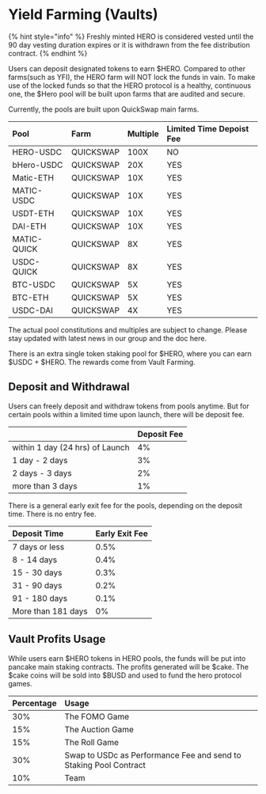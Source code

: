 # Yield Farming \(Vaults\)

{% hint style="info" %}
Freshly minted HERO is considered vested until the 90 day vesting duration expires or it is withdrawn from the fee distribution contract.
{% endhint %}

Users can deposit designated tokens to earn $HERO. Compared to other farms\(such as YFI\), the HERO farm will NOT lock the funds in vain. To make use of the locked funds so that the HERO protocol is a healthy, continuous one, the $Hero pool will be built upon farms that are audited and secure.

Currently, the pools are built upon QuickSwap main farms.

| Pool | Farm | Multiple | Limited Time Depoist Fee |
| :--- | :--- | :--- | :--- |
| HERO-USDC | QUICKSWAP | 100X | NO |
| bHero-USDC | QUICKSWAP | 20X | YES |
| Matic-ETH | QUICKSWAP | 10X | YES |
| MATIC-USDC | QUICKSWAP | 10X | YES |
| USDT-ETH  | QUICKSWAP | 10X | YES |
| DAI-ETH | QUICKSWAP | 10X | YES |
| MATIC-QUICK | QUICKSWAP | 8X | YES |
| USDC-QUICK | QUICKSWAP | 8X | YES |
| BTC-USDC | QUICKSWAP | 5X | YES |
| BTC-ETH | QUICKSWAP | 5X | YES |
| USDC-DAI | QUICKSWAP | 4X | YES |

The actual pool constitutions and multiples are subject to change. Please stay updated with latest news in our group and the doc here.

There is an extra single token staking pool for $HERO, where you can earn $USDC + $HERO. The rewards come from Vault Farming.

## Deposit and Withdrawal

Users can freely deposit and withdraw tokens from pools anytime. But for certain pools within a limited time upon launch, there will be deposit fee. 

|  | Deposit Fee |
| :--- | :--- |
| within 1 day \(24 hrs\) of Launch | 4% |
| 1 day - 2 days | 3% |
| 2 days - 3 days | 2% |
| more than 3 days | 1% |

There is a general early exit fee for the pools, depending on the deposit time. There is no entry fee.

| Deposit Time | Early Exit Fee |
| :--- | :--- |
| 7 days or less | 0.5% |
| 8 - 14 days | 0.4% |
| 15 - 30 days | 0.3% |
| 31 - 90 days | 0.2% |
| 91 - 180 days | 0.1% |
| More than 181 days | 0% |

## Vault Profits Usage

While users earn $HERO tokens in HERO pools, the funds will be put into pancake main staking contracts. The profits generated will be $cake. The $cake coins will be sold into $BUSD and used to fund the hero protocol games.

| Percentage | Usage |
| :--- | :--- |
| 30% | The FOMO Game |
| 15% | The Auction Game |
| 15% | The Roll Game |
| 30% | Swap to USDc as Performance Fee and send to Staking Pool Contract |
| 10% | Team |


